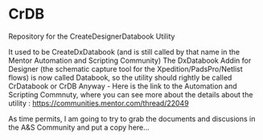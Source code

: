 # CrDB
Repository for the CreateDesignerDatabook Utility

It used to be CreateDxDatabook (and is still called by that name in the Mentor Automation and Scripting Community) 
The DxDatabook Addin for Designer (the schematic capture tool for the Xpedition/PadsPro/Netlist flows) is now called Databook, 
so the utility should rightly be called CrDatabook or CrDB 
Anyway - Here is the link to the Automation and Scripting Commnuty, where you can see more about the details about the utility : 
https://communities.mentor.com/thread/22049

As time permits, I am going to try to grab the documents and discusions in the A&S Community and put a copy here...


